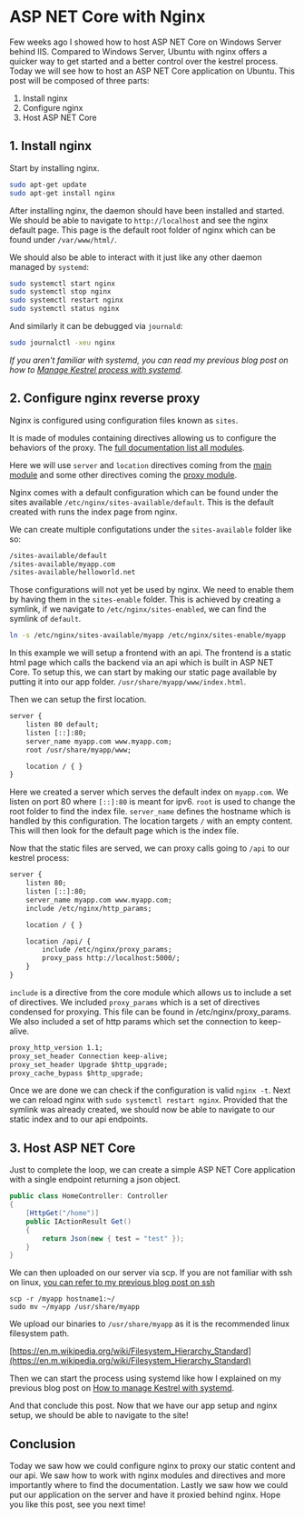 # ASP NET Core with Nginx

Few weeks ago I showed how to host ASP NET Core on Windows Server behind IIS. Compared to Windows Server, Ubuntu with nginx offers a quicker way to get started and a better control over the kestrel process.
Today we will see how to host an ASP NET Core application on Ubuntu. This post will be composed of three parts:

1. Install nginx
2. Configure nginx
3. Host ASP NET Core

## 1. Install nginx

Start by installing nginx.

```sh
sudo apt-get update
sudo apt-get install nginx
```

After installing nginx, the daemon should have been installed and started. We should be able to navigate to `http://localhost` and see the nginx default page.
This page is the default root folder of nginx which can be found under `/var/www/html/`.

We should also be able to interact with it just like any other daemon managed by `systemd`:

```sh
sudo systemctl start nginx
sudo systemctl stop nginx
sudo systemctl restart nginx
sudo systemctl status nginx
```

And similarly it can be debugged via `journald`:

```sh
sudo journalctl -xeu nginx
```

_If you aren't familiar with systemd, you can read my previous blog post on how to [Manage Kestrel process with systemd]()_.

## 2. Configure nginx reverse proxy

Nginx is configured using configuration files known as `sites`. 

It is made of modules containing directives allowing us to configure the behaviors of the proxy. The [full documentation list all modules](http://nginx.org/en/docs/).

Here we will use `server` and `location` directives coming from the [main module](http://nginx.org/en/docs/http/ngx_http_core_module.html) and some other directives coming the [proxy module](http://nginx.org/en/docs/http/ngx_http_proxy_module.html).

Nginx comes with a default configuration which can be found under the sites available `/etc/nginx/sites-available/default`. This is the default created with runs the index page from nginx.

We can create multiple configutations under the `sites-available` folder like so:

```txt
/sites-available/default
/sites-available/myapp.com
/sites-available/helloworld.net
```

Those configurations will not yet be used by nginx. We need to enable them by having them in the `sites-enable` folder. This is achieved by creating a symlink, if we navigate to `/etc/nginx/sites-enabled`, we can find the symlink of `default`.

```sh
ln -s /etc/nginx/sites-available/myapp /etc/nginx/sites-enable/myapp
```

In this example we will setup a frontend with an api. The frontend is a static html page which calls the backend via an api which is built in ASP NET Core.
To setup this, we can start by making our static page available by putting it into our app folder.
`/usr/share/myapp/www/index.html`.

Then we can setup the first location.

```txt
server {
    listen 80 default;
    listen [::]:80;
    server_name myapp.com www.myapp.com;
    root /usr/share/myapp/www;

    location / { }
}
```

Here we created a server which serves the default index on `myapp.com`. We listen on port 80 where `[::]:80` is meant for ipv6.
`root` is used to change the root folder to find the index file.
`server_name` defines the hostname which is handled by this configuration.
The location targets `/` with an empty content. This will then look for the default page which is the index file.

Now that the static files are served, we can proxy calls going to `/api` to our kestrel process:

```txt
server {
    listen 80;
    listen [::]:80;
    server_name myapp.com www.myapp.com;
    include /etc/nginx/http_params;

    location / { }

    location /api/ {
        include /etc/nginx/proxy_params;
        proxy_pass http://localhost:5000/;
    }
}
```

`include` is a directive from the core module which allows us to include a set of directives.
We included `proxy_params` which is a set of directives condensed for proxying. This file can be found in /etc/nginx/proxy_params.
We also included a set of http params which set the connection to keep-alive.

```txt
proxy_http_version 1.1;
proxy_set_header Connection keep-alive;
proxy_set_header Upgrade $http_upgrade;
proxy_cache_bypass $http_upgrade;
```

Once we are done we can check if the configuration is valid `nginx -t`. Next we can reload nginx with `sudo systemctl restart nginx`.
Provided that the symlink was already created, we should now be able to navigate to our static index and to our api endpoints.

## 3. Host ASP NET Core

Just to complete the loop, we can create a simple ASP NET Core application with a single endpoint returning a json object.

```c#
public class HomeController: Controller
{
    [HttpGet("/home")]
    public IActionResult Get()
    {
        return Json(new { test = "test" });
    }
}
```

We can then uploaded on our server via scp. If you are not familiar with ssh on linux, [you can refer to my previous blog post on ssh]()

```ssh
scp -r /myapp hostname1:~/
sudo mv ~/myapp /usr/share/myapp
```

We upload our binaries to `/usr/share/myapp` as it is the recommended linux filesystem path.

[https://en.m.wikipedia.org/wiki/Filesystem_Hierarchy_Standard](https://en.m.wikipedia.org/wiki/Filesystem_Hierarchy_Standard)

Then we can start the process using systemd like how I explained on my previous blog post on [How to manage Kestrel with systemd]().

And that conclude this post. Now that we have our app setup and nginx setup, we should be able to navigate to the site!

## Conclusion

Today we saw how we could configure nginx to proxy our static content and our api. We saw how to work with nginx modules and directives and more importantly where to find the documentation. Lastly we saw how we could put our application on the server and have it proxied behind nginx. Hope you like this post, see you next time!